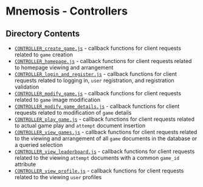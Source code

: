 # **Mnemosis - Controllers**

## **Directory Contents**

- [`CONTROLLER_create_game.js`](https://github.com/ccapdev1920T2/s12g10/blob/Phase_3/controllers/CONTROLLER_create_game.js) - callback functions for client requests related to `game` creation
- [`CONTROLLER_homepage.js`](https://github.com/ccapdev1920T2/s12g10/blob/Phase_3/controllers/CONTROLLER_homepage.js) - callback functions for client requests related to homepage viewing and arrangement
- [`CONTROLLER_login_and_register.js`](https://github.com/ccapdev1920T2/s12g10/blob/Phase_3/controllers/CONTROLLER_login_and_register.js) - callback functions for client requests related to logging in, `user` registration, and registration validation
- [`CONTROLLER_modify_game.js`](https://github.com/ccapdev1920T2/s12g10/blob/Phase_3/controllers/CONTROLLER_modify_game.js) - callback functions for client requests related to `game` image modification
- [`CONTROLLER_modify_game_details.js`](https://github.com/ccapdev1920T2/s12g10/blob/Phase_3/controllers/CONTROLLER_modify_game_details.js) - callback functions for client requests related to modification of `game` details
- [`CONTROLLER_play_game.js`](https://github.com/ccapdev1920T2/s12g10/blob/Phase_3/controllers/CONTROLLER_play_game.js) - callback functions for client requests related to actual game play and `attempt` document insertion
- [`CONTROLLER_view_games.js`](https://github.com/ccapdev1920T2/s12g10/blob/Phase_3/controllers/CONTROLLER_view_games.js) - callback functions for client requests related to the viewing and arrangement of all `game` documents in the database or a queried selection
- [`CONTROLLER_view_leaderboard.js`](https://github.com/ccapdev1920T2/s12g10/blob/Phase_3/controllers/CONTROLLER_view_leaderboard.js) - callback functions for client requests related to the viewing `attempt` documents with a common `game_id` attribute
- [`CONTROLLER_view_profile.js`](https://github.com/ccapdev1920T2/s12g10/blob/Phase_3/controllers/CONTROLLER_view_profile.js) - callback functions for client requests related to the viewing `user` profiles